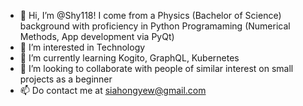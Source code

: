 - 👋 Hi, I’m @Shy118! I come from a Physics (Bachelor of Science) background with proficiency in Python Programaming (Numerical Methods, App development via PyQt)
- 👀 I’m interested in Technology
- 🌱 I’m currently learning Kogito, GraphQL, Kubernetes
- 💞️ I’m looking to collaborate with people of similar interest on small projects as a beginner
- 📫 Do contact me at siahongyew@gmail.com
